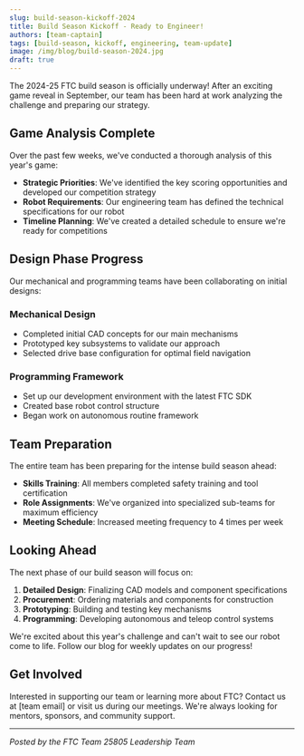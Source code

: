 ```yaml
---
slug: build-season-kickoff-2024
title: Build Season Kickoff - Ready to Engineer!
authors: [team-captain]
tags: [build-season, kickoff, engineering, team-update]
image: /img/blog/build-season-2024.jpg
draft: true
---
```


The 2024-25 FTC build season is officially underway! After an exciting game reveal in September, our team has been hard at work analyzing the challenge and preparing our strategy.

<!-- truncate -->

## Game Analysis Complete

Over the past few weeks, we've conducted a thorough analysis of this year's game:

- **Strategic Priorities**: We've identified the key scoring opportunities and developed our competition strategy
- **Robot Requirements**: Our engineering team has defined the technical specifications for our robot
- **Timeline Planning**: We've created a detailed schedule to ensure we're ready for competitions

## Design Phase Progress

Our mechanical and programming teams have been collaborating on initial designs:

### Mechanical Design

- Completed initial CAD concepts for our main mechanisms
- Prototyped key subsystems to validate our approach
- Selected drive base configuration for optimal field navigation

### Programming Framework

- Set up our development environment with the latest FTC SDK
- Created base robot control structure
- Began work on autonomous routine framework

## Team Preparation

The entire team has been preparing for the intense build season ahead:

- **Skills Training**: All members completed safety training and tool certification
- **Role Assignments**: We've organized into specialized sub-teams for maximum efficiency
- **Meeting Schedule**: Increased meeting frequency to 4 times per week

## Looking Ahead

The next phase of our build season will focus on:

1. **Detailed Design**: Finalizing CAD models and component specifications
2. **Procurement**: Ordering materials and components for construction
3. **Prototyping**: Building and testing key mechanisms
4. **Programming**: Developing autonomous and teleop control systems

We're excited about this year's challenge and can't wait to see our robot come to life. Follow our blog for weekly updates on our progress!

## Get Involved

Interested in supporting our team or learning more about FTC? Contact us at [team email] or visit us during our meetings. We're always looking for mentors, sponsors, and community support.

---

_Posted by the FTC Team 25805 Leadership Team_

